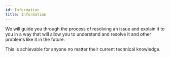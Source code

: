 ```yaml
---
id: Information
title: Information
---
```


We will guide you through the process of resolving an issue and explain it to you in a way that will allow you to understand and resolve it and other problems like it in the future.

This is achievable for anyone no matter their current technical knowledge.
